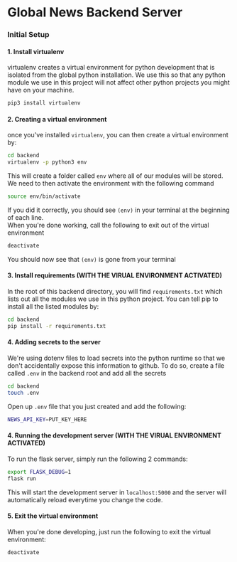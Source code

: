 # Global News Backend Server

### Initial Setup
#### 1. Install virtualenv
virtualenv creates a virtual environment for python development that is isolated from the global python installation. We use this so that any python module we use in this project will not affect other python projects you might have on your machine.
```bash
pip3 install virtualenv
```

#### 2. Creating a virtual environment
once you've installed `virtualenv`, you can then create a virtual environment by:
```bash
cd backend
virtualenv -p python3 env
```
This will create a folder called `env` where all of our modules will be stored.\
We need to then activate the environment with the following command
```bash
source env/bin/activate
```
If you did it correctly, you should see `(env)` in your terminal at the beginning of each line.\
When you're done working, call the following to exit out of the virtual environment
```bash
deactivate
```
You should now see that `(env)` is gone from your terminal

#### 3. Install requirements **(WITH THE VIRUAL ENVIRONMENT ACTIVATED)**
In the root of this backend directory, you will find `requirements.txt` which lists out all the modules we use in this python project. You can tell pip to install all the listed modules by:
```bash
cd backend
pip install -r requirements.txt
```

#### 4. Adding secrets to the server
We're using dotenv files to load secrets into the python runtime so that we don't accidentally expose this information to github. To do so, create a file called `.env` in the backend root and add all the secrets
```bash
cd backend
touch .env
```
Open up `.env` file that you just created and add the following:
```bash
NEWS_API_KEY=PUT_KEY_HERE
```

#### 4. Running the development server **(WITH THE VIRUAL ENVIRONMENT ACTIVATED)**
To run the flask server, simply run the following 2 commands:
```bash
export FLASK_DEBUG=1
flask run
```
This will start the development server in `localhost:5000` and the server will automatically reload everytime you change the code.

#### 5. Exit the virtual environment
When you're done developing, just run the following to exit the virtual environment:
```bash
deactivate
```
